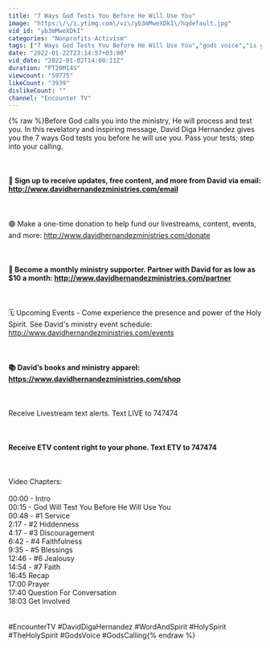 ```yaml
---
title: "7 Ways God Tests You Before He Will Use You"
image: "https:\/\/i.ytimg.com\/vi\/yb3mMweXDkI\/hqdefault.jpg"
vid_id: "yb3mMweXDkI"
categories: "Nonprofits-Activism"
tags: ["7 Ways God Tests You Before He Will Use You","gods voice","is god testing you"]
date: "2022-01-22T23:14:57+03:00"
vid_date: "2022-01-02T14:00:11Z"
duration: "PT20M14S"
viewcount: "59775"
likeCount: "3939"
dislikeCount: ""
channel: "Encounter TV"
---
```

{% raw %}Before God calls you into the ministry, He will process and test you. In this revelatory and inspiring message, David Diga Hernandez gives you the 7 ways God tests you before he will use you. Pass your tests; step into your calling.<br /><br />______________________________<br /><br />📩 Sign up to receive updates, free content, and more from David via email: <a rel="nofollow" target="blank" href="http://www.davidhernandezministries.com/email">http://www.davidhernandezministries.com/email</a><br /><br />______________________________<br /><br />🟢 Make a one-time donation to help fund our livestreams, content, events, and more: <a rel="nofollow" target="blank" href="http://www.davidhernandezministries.com/donate">http://www.davidhernandezministries.com/donate</a><br /><br />______________________________<br /><br />🤝 Become a monthly ministry supporter. Partner with David for as low as $10 a month: <a rel="nofollow" target="blank" href="http://www.davidhernandezministries.com/partner">http://www.davidhernandezministries.com/partner</a><br /><br />______________________________<br /><br />🗓 Upcoming Events - Come experience the presence and power of the Holy Spirit. See David's ministry event schedule: <a rel="nofollow" target="blank" href="http://www.davidhernandezministries.com/events">http://www.davidhernandezministries.com/events</a><br /><br />______________________________<br /><br />📚 David’s books and ministry apparel: <a rel="nofollow" target="blank" href="https://www.davidhernandezministries.com/shop">https://www.davidhernandezministries.com/shop</a><br /><br />______________________________<br /><br />Receive Livestream text alerts. Text LIVE to 747474<br /><br />______________________________<br /><br />Receive ETV content right to your phone. Text ETV to 747474<br /><br />______________________________<br /><br />Video Chapters:<br /><br />00:00 - Intro<br />00:15 - God Will Test You Before He Will Use You<br />00:48 - #1 Service<br />2:17 - #2 Hiddenness<br />4:17 - #3 Discouragement<br />6:42 - #4 Faithfulness<br />9:35 - #5 Blessings<br />12:46 - #6 Jealousy<br />14:54 - #7 Faith<br />16:45 Recap<br />17:00 Prayer<br />17:40 Question For Conversation<br />18:03 Get Involved<br /><br /><br />#EncounterTV #DavidDigaHernandez #WordAndSpirit #HolySpirit #TheHolySpirit #GodsVoice #GodsCalling{% endraw %}
